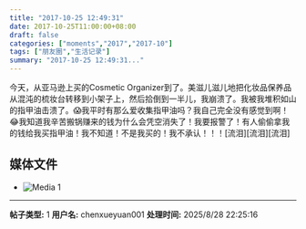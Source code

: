 ```yaml
---
title: "2017-10-25 12:49:31"
date: 2017-10-25T11:00:00+08:00
draft: false
categories: ["moments","2017","2017-10"]
tags: ["朋友圈","生活记录"]
summary: "2017-10-25 12:49:31..."
---
```


今天，从亚马逊上买的Cosmetic Organizer到了。美滋儿滋儿地把化妆品保养品从混沌的梳妆台转移到小架子上，然后拾倒到一半儿，我崩溃了。我被我堆积如山的指甲油击溃了。😱我平时有那么爱收集指甲油吗？我自己完全没有感觉到啊！😂我知道我辛苦搬锅赚来的钱为什么会凭空消失了！我要报警了！有人偷偷拿我的钱给我买指甲油！我不知道！不是我买的！我不承认！！！[流泪][流泪][流泪]

## 媒体文件

- ![Media 1](/Moments/photos/2017-10-25/201710251249310.jpg)

---

**帖子类型:** 1
**用户名:** chenxueyuan001
**处理时间:** 2025/8/28 22:25:16